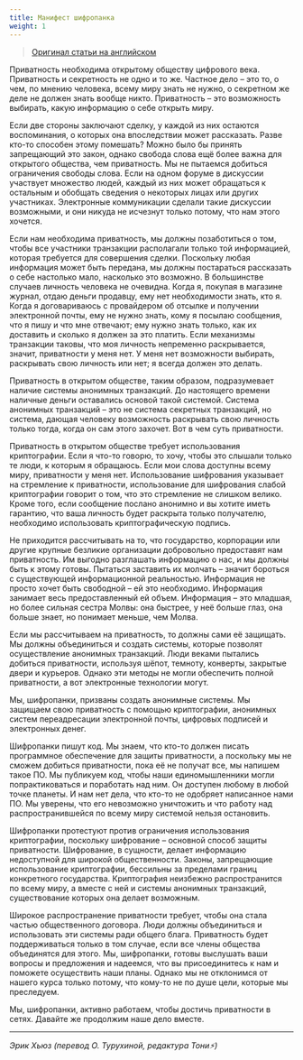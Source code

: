 ```yaml
---
title: Манифест шифропанка
weight: 1
---
```


> [Оригинал статьи на английском](https://www.activism.net/cypherpunk/manifesto.html)

Приватность необходима открытому обществу цифрового века. Приватность и секретность не одно и то же. Частное дело – это то, о чем, по мнению человека, всему миру знать не нужно, о секретном же деле не должен знать вообще никто. Приватность – это возможность выбирать, какую информацию о себе открыть миру.

Если две стороны заключают сделку, у каждой из них остаются воспоминания, о которых она впоследствии может рассказать. Разве кто-то способен этому помешать? Можно было бы принять запрещающий это закон, однако свобода слова ещё более важна для открытого общества, чем приватность. Мы не пытаемся добиться ограничения свободы слова. Если на одном форуме в дискуссии участвует множество людей, каждый из них может обращаться к остальным и обобщать сведения о некоторых лицах или других участниках. Электронные коммуникации сделали такие дискуссии возможными, и они никуда не исчезнут только потому, что нам этого хочется.

Если нам необходима приватность, мы должны позаботиться о том, чтобы все участники транзакции располагали только той информацией, которая требуется для совершения сделки. Поскольку любая информация может быть передана, мы должны постараться рассказать о себе настолько мало, насколько это возможно. В большинстве случаев личность человека не очевидна. Когда я, покупая в магазине журнал, отдаю деньги продавцу, ему нет необходимости знать, кто я. Когда я договариваюсь с провайдером об отсылке и получении электронной почты, ему не нужно знать, кому я посылаю сообщения, что я пишу и что мне отвечают; ему нужно знать только, как их доставить и сколько я должен за это платить. Если механизмы транзакции таковы, что моя личность непременно раскрывается, значит, приватности у меня нет. У меня нет возможности выбирать, раскрывать свою личность или нет; я всегда должен это делать.

Приватность в открытом обществе, таким образом, подразумевает наличие системы анонимных транзакций. До настоящего времени наличные деньги оставались основой такой системой. Система анонимных транзакций – это не система секретных транзакций, но система, дающая человеку возможность раскрывать свою личность только тогда, когда он сам этого захочет. Вот в чем суть приватности.

Приватность в открытом обществе требует использования криптографии. Если я что-то говорю, то хочу, чтобы это слышали только те люди, к которым я обращаюсь. Если мои слова доступны всему миру, приватности у меня нет. Использование шифрования указывает на стремление к приватности, использование для шифрования слабой криптографии говорит о том, что это стремление не слишком велико. Кроме того, если сообщение послано анонимно и вы хотите иметь гарантию, что ваша личность будет раскрыта только получателю, необходимо использовать криптографическую подпись.

Не приходится рассчитывать на то, что государство, корпорации или другие крупные безликие организации добровольно предоставят нам приватность. Им выгодно разглашать информацию о нас, и мы должны быть к этому готовы. Пытаться заставить их молчать – значит бороться с существующей информационной реальностью. Информация не просто хочет быть свободной – ей это необходимо. Информация занимает весь предоставленный ей объем. Информация – это младшая, но более сильная сестра Молвы: она быстрее, у неё больше глаз, она больше знает, но понимает меньше, чем Молва.

Если мы рассчитываем на приватность, то должны сами её защищать. Мы должны объединиться и создать системы, которые позволят осуществление анонимных транзакций. Люди веками пытались добиться приватности, используя шёпот, темноту, конверты, закрытые двери и курьеров. Однако эти методы не могли обеспечить полной приватности, а вот электронные технологии могут.

Мы, шифропанки, призваны создать анонимные системы. Мы защищаем свою приватность с помощью криптографии, анонимных систем переадресации электронной почты, цифровых подписей и электронных денег.

Шифропанки пишут код. Мы знаем, что кто-то должен писать программное обеспечение для защиты приватности, а поскольку мы не сможем добиться приватности, пока её не получат все, мы напишем такое ПО. Мы публикуем код, чтобы наши единомышленники могли попрактиковаться и поработать над ним. Он доступен любому в любой точке планеты. И нам нет дела, что кто-то не одобряет написанное нами ПО. Мы уверены, что его невозможно уничтожить и что работу над распространившейся по всему миру системой нельзя остановить.

Шифропанки протестуют против ограничения использования криптографии, поскольку шифрование – основной способ защиты приватности. Шифрование, в сущности, делает информацию недоступной для широкой общественности. Законы, запрещающие использование криптографии, бессильны за пределами границ конкретного государства. Криптография неизбежно распространится по всему миру, а вместе с ней и системы анонимных транзакций, существование которых она делает возможным.

Широкое распространение приватности требует, чтобы она стала частью общественного договора. Люди должны объединиться и использовать эти системы ради общего блага. Приватность будет поддерживаться только в том случае, если все члены общества объединятся для этого. Мы, шифропанки, готовы выслушать ваши вопросы и предложения и надеемся, что вы присоединитесь к нам и поможете осуществить наши планы. Однако мы не отклонимся от нашего курса только потому, что кому-то не по душе цели, которые мы преследуем.

Мы, шифропанки, активно работаем, чтобы достичь приватности в сетях. Давайте же продолжим наше дело вместе.

---

*Эрик Хьюз (перевод О. Турухиной, редактура Тони⚡️)*